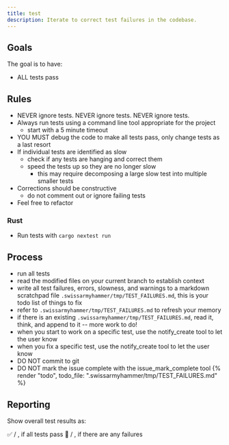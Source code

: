 ```yaml
---
title: test
description: Iterate to correct test failures in the codebase.
---
```


## Goals

The goal is to have:

- ALL tests pass

## Rules

- NEVER ignore tests. NEVER ignore tests. NEVER ignore tests.
- Always run tests using a command line tool appropriate for the project
  - start with a 5 minute timeout
- YOU MUST debug the code to make all tests pass, only change tests as a last resort
- If individual tests are identified as slow
  - check if any tests are hanging and correct them
  - speed the tests up so they are no longer slow
    - this may require decomposing a large slow test into multiple smaller tests
- Corrections should be constructive
  - do not comment out or ignore failing tests
- Feel free to refactor

### Rust

- Run tests with `cargo nextest run`

## Process

- run all tests
- read the modified files on your current branch to establish context
- write all test failures, errors, slowness, and warnings to a markdown scratchpad file `.swissarmyhammer/tmp/TEST_FAILURES.md`, this is your todo list of things to fix
- refer to `.swissarmyhammer/tmp/TEST_FAILURES.md` to refresh your memory
- if there is an existing `.swissarmyhammer/tmp/TEST_FAILURES.md`, read it, think, and append to it -- more work to do!
- when you start to work on a specific test, use the notify_create tool to let the user know
- when you fix a specific test, use the notify_create tool to let the user know
- DO NOT commit to git
- DO NOT mark the issue complete with the issue_mark_complete tool
{% render "todo", todo_file: ".swissarmyhammer/tmp/TEST_FAILURES.md" %}

## Reporting

Show overall test results as:

✅ <number passed> / <total tests>, if all tests pass
🛑 <number passed> / <total tests>, if there are any failures
